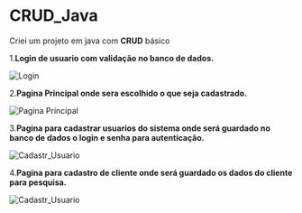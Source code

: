 # CRUD_Java
Criei um projeto em java com **CRUD** básico

1.**Login de usuario com validação no banco de dados.**

![Login](https://user-images.githubusercontent.com/104919196/218785940-aa0264af-b223-4778-9fdf-b99206173b8b.png)

2.**Pagina Principal onde sera escolhido o que seja cadastrado.**

![Pagina Principal](https://user-images.githubusercontent.com/104919196/218786971-0294f80a-efdd-48e5-bdba-b26c149b35c0.png)

3.**Pagina para cadastrar usuarios do sistema onde será guardado no banco de dados o login e senha para autenticação.**

![Cadastr_Usuario](https://user-images.githubusercontent.com/104919196/218788069-10eefdce-674b-4399-8895-e3e1d6b0b996.png)

4.**Pagina para cadastro de cliente onde será guardado os dados do cliente para pesquisa.** 

![Cadastr_Usuario](https://user-images.githubusercontent.com/104919196/218789345-ed5e9361-4f55-4dd6-97cb-e4ccdbba1d58.png)
